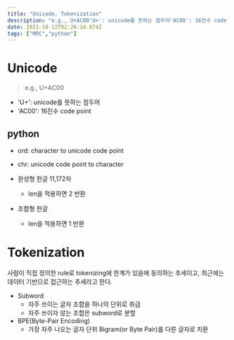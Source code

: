 ```yaml
---
title: "Unicode, Tokenization"
description: "e.g., U+AC00'U+': unicode를 뜻하는 접두어'AC00': 16진수 code pointord: character to unicode code pointchr: unicode code point to character완성형 한글 11,172자len을 적용"
date: 2021-10-12T02:26:14.074Z
tags: ["MRC","python"]
---
```

# Unicode
> e.g., U+AC00

- 'U+': unicode를 뜻하는 접두어
- 'AC00': 16진수 code point

## python
- ord: character to unicode code point
- chr: unicode code point to character

- 완성형 한글 11,172자
  - len을 적용하면 2 반환
- 조합형 한글
  - len을 적용하면 1 반환
  
# Tokenization
사람이 직접 정의한 rule로 tokenizing에 한계가 있음에 동의하는 추세이고, 최근에는 데이터 기반으로 접근하는 추세라고 한다.
- Subword
  - 자주 쓰이는 글자 조합을 하나의 단위로 취급
  - 자주 쓰이자 않는 조합은 subword로 분할
- BPE(Byte-Pair Encoding)
  - 가장 자주 나오는 글자 단위 Bigram(or Byte Pair)를 다른 글자로 치환


